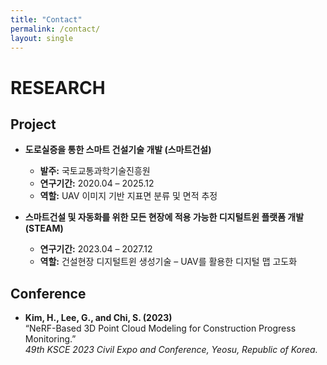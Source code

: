 ```yaml
---
title: "Contact"
permalink: /contact/
layout: single
---
```


# RESEARCH


## Project

- **도로실증을 통한 스마트 건설기술 개발 (스마트건설)**
  - **발주:** 국토교통과학기술진흥원
  - **연구기간:** 2020.04 – 2025.12
  - **역할:** UAV 이미지 기반 지표면 분류 및 면적 추정

- **스마트건설 및 자동화를 위한 모든 현장에 적용 가능한 디지털트윈 플랫폼 개발 (STEAM)**
  - **연구기간:** 2023.04 – 2027.12
  - **역할:** 건설현장 디지털트윈 생성기술 – UAV를 활용한 디지털 맵 고도화

## Conference

- **Kim, H., Lee, G., and Chi, S. (2023)**  
  “NeRF-Based 3D Point Cloud Modeling for Construction Progress Monitoring.”  
  *49th KSCE 2023 Civil Expo and Conference, Yeosu, Republic of Korea.*

